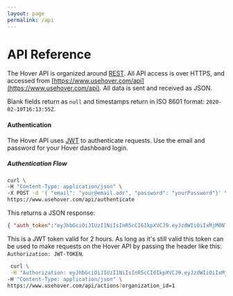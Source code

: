 ```yaml
---
layout: page
permalink: /api
---
```


# API Reference

The Hover API is organized around [REST](http://en.wikipedia.org/wiki/Representational_State_Transfer). All API access is over HTTPS, and accessed from [https://www.usehover.com/api](https://www.usehover.com/api). All data is sent and received as JSON.

Blank fields return as `null` and timestamps return in ISO 8601 format: `2020-02-10T16:13:55Z`.

#### Authentication
The Hover API uses [JWT](https://jwt.io/) to authenticate requests. Use the email and password for your Hover dashboard login.

##### Authentication Flow

```bash
curl \
-H "Content-Type: application/json" \
-X POST -d '{ "email": "your@email.adr", "password": "yourPassword"}' \
https://www.usehover.com/api/authenticate
```

This returns a JSON response:
```json
{ "auth_token":"eyJhbGciOiJIUzI1NiIsInR5cCI6IkpXVCJ9.eyJzdWIiOiIxMjM0NTY3ODkwIiwibmFtZSI6IkpvaG4gRG9lIiwiaWF0IjoxNTE2MjM5MDIyfQ.SflKxwRJSMeKKF2QT4fwpMeJf36POk6yJV_adQssw5c" }
```

This is a JWT token valid for 2 hours. As long as it's still valid this token can be used to make requests on the Hover API by passing the header like this: `Authorization: JWT-TOKEN`.

```bash
 curl \
 -H "Authorization: eyJhbGciOiJIUzI1NiIsInR5cCI6IkpXVCJ9.eyJzdWIiOiIxMjM0NTY3ODkwIiwibmFtZSI6IkpvaG4gRG9lIiwiaWF0IjoxNTE2MjM5MDIyfQ.SflKxwRJSMeKKF2QT4fwpMeJf36POk6yJV_adQssw5c" \
-H "Content-Type: application/json" \
https://www.usehover.com/api/actions?organization_id=1
```
